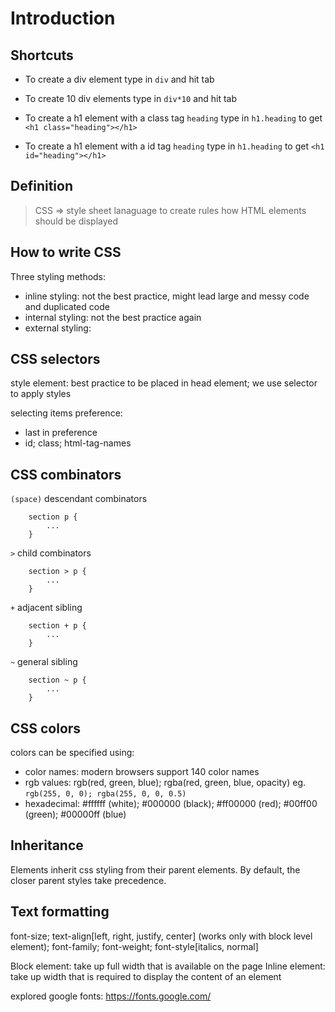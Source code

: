 # Introduction

## Shortcuts

- To create a div element type in `div` and hit tab

- To create 10 div elements type in `div*10` and hit tab

- To create a h1 element with a class tag `heading` type in `h1.heading` to get `<h1 class="heading"></h1>`

- To create a h1 element with a id tag `heading` type in `h1.heading` to get `<h1 id="heading"></h1>`


## Definition

> CSS => style sheet lanaguage to create rules how HTML elements should be displayed

## How to write CSS

Three styling methods:

- inline styling: not the best practice, might lead large and messy code and duplicated code
- internal styling: not the best practice again
- external styling: 


## CSS selectors

style element: best practice to be placed in head element; 
we use selector to apply styles

selecting items preference:
- last in preference 
- id; class; html-tag-names

## CSS combinators

`(space)` descendant combinators

```
    section p {
        ...
    }
```

`>` child combinators

```
    section > p {
        ...
    }
```

`+` adjacent sibling 

```
    section + p {
        ...
    }
```

`~` general sibling 

```
    section ~ p {
        ...
    }
```

## CSS colors

colors can be specified using:
- color names: modern browsers support 140 color names
- rgb values: rgb(red, green, blue); rgba(red, green, blue, opacity) eg. `rgb(255, 0, 0); rgba(255, 0, 0, 0.5)`
- hexadecimal: #ffffff (white); #000000 (black); #ff00000 (red); #00ff00 (green); #00000ff (blue)

## Inheritance

Elements inherit css styling from their parent elements. By default, the closer parent styles take precedence.

## Text formatting

font-size; text-align[left, right, justify, center] (works only with block level element); font-family; font-weight; font-style[italics, normal]

Block element: take up full width that is available on the page
Inline element: take up width that is required to display the content of an element

explored google fonts: https://fonts.google.com/